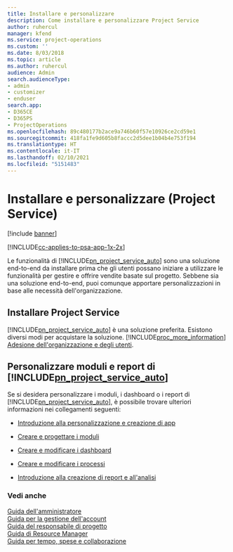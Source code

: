 ```yaml
---
title: Installare e personalizzare
description: Come installare e personalizzare Project Service
author: ruhercul
manager: kfend
ms.service: project-operations
ms.custom: ''
ms.date: 8/03/2018
ms.topic: article
ms.author: ruhercul
audience: Admin
search.audienceType:
- admin
- customizer
- enduser
search.app:
- D365CE
- D365PS
- ProjectOperations
ms.openlocfilehash: 89c480177b2ace9a746b60f57e10926ce2cd59e1
ms.sourcegitcommit: 418fa1fe9d605b8faccc2d5dee1b04b4e753f194
ms.translationtype: HT
ms.contentlocale: it-IT
ms.lasthandoff: 02/10/2021
ms.locfileid: "5151483"
---
```

# <a name="install-and-customize-project-service"></a>Installare e personalizzare (Project Service)

[!include [banner](../includes/psa-now-project-operations.md)]

[!INCLUDE[cc-applies-to-psa-app-1x-2x](../includes/cc-applies-to-psa-app-1x-2x.md)]

Le funzionalità di [!INCLUDE[pn_project_service_auto](../includes/pn-project-service-auto.md)] sono una soluzione end-to-end da installare prima che gli utenti possano iniziare a utilizzare le funzionalità per gestire e offrire vendite basate sul progetto. Sebbene sia una soluzione end-to-end, puoi comunque apportare personalizzazioni in base alle necessità dell'organizzazione.  
<!-- TODO: I expect to find the information on how to get and install this here. Please find that and add it here. Same for Project Service.--> 
  
## <a name="install-project-service"></a>Installare Project Service  
 [!INCLUDE[pn_project_service_auto](../includes/pn-project-service-auto.md)] è una soluzione preferita. Esistono diversi modi per acquistare la soluzione. [!INCLUDE[proc_more_information](../includes/proc-more-information.md)] [Adesione dell'organizzazione e degli utenti](https://docs.microsoft.com/dynamics365/customerengagement/on-premises/admin/onboard-your-organization-and-users-to-dynamics-365-online).  
  
## <a name="customize-pn_project_service_auto-forms-and-reports"></a>Personalizzare moduli e report di [!INCLUDE[pn_project_service_auto](../includes/pn-project-service-auto.md)]  
 Se si desidera personalizzare i moduli, i dashboard o i report di [!INCLUDE[pn_project_service_auto](../includes/pn-project-service-auto.md)], è possibile trovare ulteriori informazioni nei collegamenti seguenti:  
  
- [Introduzione alla personalizzazione e creazione di app](https://docs.microsoft.com/dynamics365/customerengagement/on-premises/customize/getting-started-customization)  
  
- [Creare e progettare i moduli](https://docs.microsoft.com/dynamics365/customerengagement/on-premises/customize/create-design-forms)  
  
- [Creare e modificare i dashboard](https://docs.microsoft.com/dynamics365/customerengagement/on-premises/customize/create-edit-dashboards)  
  
- [Creare e modificare i processi](https://docs.microsoft.com/dynamics365/customerengagement/on-premises/customize/guide-staff-through-common-tasks-processes)  
  
- [Introduzione alla creazione di report e all'analisi](https://docs.microsoft.com/dynamics365/customerengagement/on-premises/analytics/reporting-analytics-with-dynamics-365)  
  
### <a name="see-also"></a>Vedi anche  
 [Guida dell'amministratore](../psa/admin-guide.md)   
 [Guida per la gestione dell'account](../psa/account-manager-guide.md)   
 [Guida del responsabile di progetto](../psa/project-manager-guide.md)   
 [Guida di Resource Manager](../psa/resource-manager-guide.md)   
 [Guida per tempo, spese e collaborazione](../psa/time-expense-collaboration-guide.md)
